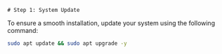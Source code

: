 

    # Step 1: System Update

To ensure a smooth installation, update your system using the following command:

```bash
sudo apt update && sudo apt upgrade -y
